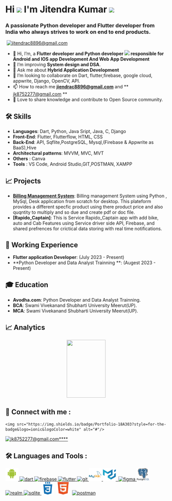 <!----------------------------------- Heading Section ------------------------------------>
<h1 align="left">
    Hi
    <img src="https://media.giphy.com/media/hvRJCLFzcasrR4ia7z/giphy.gif" width="35px"/>
    I'm Jitendra Kumar
    <img src="https://camo.githubusercontent.com/d3359cb00ab0b5ed8f2e1fe3fceb4fbaf3b614340f8c0db99c17b9f50b351770/68747470733a2f2f656d6f6a69732e736c61636b6d6f6a69732e636f6d2f656d6f6a69732f696d616765732f313533313834393433302f343234362f626c6f622d73756e676c61737365732e6769663f31353331383439343330" width="35">
</h1>
<h3 align="left">A passionate Python developer and Flutter developer from India who always strives to work on end to end products. 
   
</h3>
<!----------------------------------- Profile View Section ------------------------------------>
<p align="left"> <a href="https://www.linkedin.com/in/jitendra-kumar-368050282" target="blank"><img src="" alt="" /></a> <a title="jitendrac8896@gmail.com" href="mailto:jitendrac8896@gmail.com">
        <img src="https://img.shields.io/badge/Gmail-D14836?style=for-the-badge&logo=gmail&logoColor=white" alt="jitendrac8896@gmail.com" />
    </a></p>

- 👋 Hi, I’m, a **Flutter developer and Python developer <img src="https://media.giphy.com/media/WUlplcMpOCEmTGBtBW/giphy.gif" width="30">  responsible for Android and IOS app Development And Web App Development** 
- 🌱 I’m improving **System design and DSA**.
- 💬 Ask me about **Hybrid Application Development**
- 💞️ I’m looking to collaborate on Dart, flutter,firebase, google cloud, appwrite, Django, OpenCV, API.
- 📫 How to reach me **jiendrac8896@gmail.com** and ** jk8752277@gmail.com **
- 💞️ Love to share knowledge and contribute to Open Source community.

  
 ## 🛠 Skills

- **Languages**: Dart, Python, Java Sript, Java, C, Django
- **Front-End**: Flutter, Flutterflow, HTML, CSS
- **Back-End**: API, Sqflite,PostgreSQL, Mysql,(Firebase & Appwrite as BaaS),Hive
- **Architectural patterns**: MVVM, MVC, MVT
- **Others** :  Canva
- **Tools** :  VS Code, Android Studio,GIT,POSTMAN, XAMPP

## 📈 Projects

- **[Billing Management System](#)**: Billing management System using Python , MySql, Desk application from scratch for desktop. This plateform provides a different  specfic product  using there product price and also quqntity to multiply and so due and create pdf or doc file.
- **[Rapido_Captain]**: This is Service Rapido_Captain app with add bike, auto and Cab Features using Service driver side API, Firebase, and shared prefrences for crictical data storing with real time notifications.

## 📄 Working Experience

- **Flutter application Developer**:  (July 2023 - Present)
- **Python Developer and Data Analyst Trainning **:  (Augest 2023 - Present)



## 🎓 Education

- **Avodha.com**: Python Developer and Data Analyst Trainning.
- **BCA**: Swami Vivekanand Shubharti University Meerut(UP).
- **MCA**: Swami Vivekanand Shubharti University Meerut(UP).
 
## 📈 Analytics

<p align="center">
<a href="https://github.com/JitendraKumar8896">
  <img height="180em" width="49%" margin-right="15px" src="https://github-readme-stats-eight-theta.vercel.app/api?username=JitendraKumar8896&theme=radical&show_icons=true&include_all_commits=false&count_private=true"/>
 
</a>
</p>

## 📱 Connect with me :

    <img src="https://img.shields.io/badge/Portfolio-18A303?style=for-the-badge&logo=ionic&logoColor=white" alt="#"/>
  </a>
    <a title="jk8752277@gmail.com" href="mailto:jk8752277@gmail.com">
        <img src="https://img.shields.io/badge/Gmail-D14836?style=for-the-badge&logo=gmail&logoColor=white" alt="jk8752277@gmail.com****" />
    </a>

</p>
         
## 🛠️ Languages and Tools :

<p align="left"> <a href="https://developer.android.com" target="_blank"> <img src="https://raw.githubusercontent.com/devicons/devicon/master/icons/android/android-original-wordmark.svg" alt="android" width="40" height="40"/> </a>  <a href="https://dart.dev" target="_blank"> <img src="https://www.vectorlogo.zone/logos/dartlang/dartlang-icon.svg" alt="dart" width="40" height="40"/> </a> <a href="https://firebase.google.com/" target="_blank"> <img src="https://www.vectorlogo.zone/logos/firebase/firebase-icon.svg" alt="firebase" width="40" height="40"/> </a> <a href="https://flutter.dev" target="_blank"> <img src="https://www.vectorlogo.zone/logos/flutterio/flutterio-icon.svg" alt="flutter" width="40" height="40"/> </a> <a href="https://git-scm.com/" target="_blank"> <img src="https://www.vectorlogo.zone/logos/git-scm/git-scm-icon.svg" alt="git" width="40" height="40"/> </a>  <a href="https://www.mysql.com/" target="_blank"> <img src="https://raw.githubusercontent.com/devicons/devicon/master/icons/mysql/mysql-original-wordmark.svg" alt="mysql" width="40" height="40"/> <img src="https://github.com/devicons/devicon/blob/master/icons/materialui/materialui-original.svg" title="Material UI" alt="Material UI" width="40" height="40"/>&nbsp;<a href="https://www.figma.com/" target="_blank" rel="noreferrer"> <img src="https://www.vectorlogo.zone/logos/figma/figma-icon.svg" alt="figma" width="40" height="40"/> </a> <a href="https://www.postgresql.org" target="_blank"> <img src="https://raw.githubusercontent.com/devicons/devicon/master/icons/postgresql/postgresql-original-wordmark.svg" alt="postgresql" width="40" height="40"/> </a> <a href="https://realm.io/" target="_blank"> <img src="https://raw.githubusercontent.com/bestofjs/bestofjs-webui/8665e8c267a0215f3159df28b33c365198101df5/public/logos/realm.svg" alt="realm" width="40" height="40"/> </a>  <a href="https://www.sqlite.org/" target="_blank"> <img src="https://www.vectorlogo.zone/logos/sqlite/sqlite-icon.svg" alt="sqlite" width="40" height="40"/> </a>  <img src="https://github.com/devicons/devicon/blob/master/icons/css3/css3-plain-wordmark.svg"  title="CSS3" alt="CSS" width="40" height="40"/>&nbsp;
  <img src="https://github.com/devicons/devicon/blob/master/icons/html5/html5-original.svg" title="HTML5" alt="HTML" width="40" height="40"/>&nbsp;  <a href="https://postman.com" target="_blank" rel="noreferrer"> <img src="https://www.vectorlogo.zone/logos/getpostman/getpostman-icon.svg" alt="postman" width="40" height="40"/> </a>

</p>

<!---
coderbaba0/coderbaba0 is a ✨ special ✨ repository because its `README.md` (this file) appears on your GitHub profile.
You can click the Preview link to take a look at your changes.
--->
